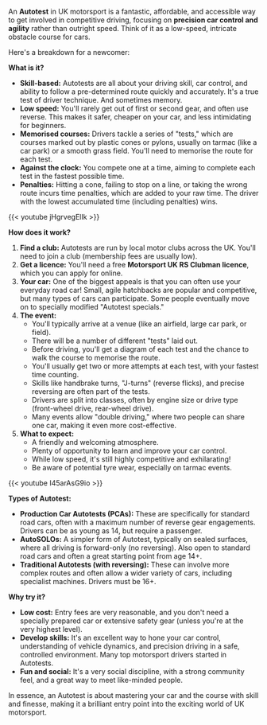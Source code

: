 An **Autotest** in UK motorsport is a fantastic, affordable, and accessible way to get involved in competitive driving, focusing on **precision car control and agility** rather than outright speed. Think of it as a low-speed, intricate obstacle course for cars.

Here's a breakdown for a newcomer:

**What is it?**
* **Skill-based:** Autotests are all about your driving skill, car control, and ability to follow a pre-determined route quickly and accurately. It's a true test of driver technique.  And sometimes memory.
* **Low speed:** You'll rarely get out of first or second gear, and often use reverse. This makes it safer, cheaper on your car, and less intimidating for beginners.
* **Memorised courses:** Drivers tackle a series of "tests," which are courses marked out by plastic cones or pylons, usually on tarmac (like a car park) or a smooth grass field. You'll need to memorise the route for each test.
* **Against the clock:** You compete one at a time, aiming to complete each test in the fastest possible time.
* **Penalties:** Hitting a cone, failing to stop on a line, or taking the wrong route incurs time penalties, which are added to your raw time. The driver with the lowest accumulated time (including penalties) wins.

{{< youtube jHgrvegElIk >}}

**How does it work?**
1.  **Find a club:** Autotests are run by local motor clubs across the UK. You'll need to join a club (membership fees are usually low).
2.  **Get a licence:** You'll need a free **Motorsport UK RS Clubman licence**, which you can apply for online.
3.  **Your car:** One of the biggest appeals is that you can often use your everyday road car! Small, agile hatchbacks are popular and competitive, but many types of cars can participate. Some people eventually move on to specially modified "Autotest specials."
4.  **The event:**
    * You'll typically arrive at a venue (like an airfield, large car park, or field).
    * There will be a number of different "tests" laid out.
    * Before driving, you'll get a diagram of each test and the chance to walk the course to memorise the route.
    * You'll usually get two or more attempts at each test, with your fastest time counting.
    * Skills like handbrake turns, "J-turns" (reverse flicks), and precise reversing are often part of the tests.
    * Drivers are split into classes, often by engine size or drive type (front-wheel drive, rear-wheel drive).
    * Many events allow "double driving," where two people can share one car, making it even more cost-effective.
5.  **What to expect:**
    * A friendly and welcoming atmosphere.
    * Plenty of opportunity to learn and improve your car control.
    * While low speed, it's still highly competitive and exhilarating!
    * Be aware of potential tyre wear, especially on tarmac events.

{{< youtube I45arAsG9io >}}

**Types of Autotest:**
* **Production Car Autotests (PCAs):** These are specifically for standard road cars, often with a maximum number of reverse gear engagements. Drivers can be as young as 14, but require a passenger.
* **AutoSOLOs:** A simpler form of Autotest, typically on sealed surfaces, where all driving is forward-only (no reversing). Also open to standard road cars and often a great starting point from age 14+.
* **Traditional Autotests (with reversing):** These can involve more complex routes and often allow a wider variety of cars, including specialist machines. Drivers must be 16+.

**Why try it?**
* **Low cost:** Entry fees are very reasonable, and you don't need a specially prepared car or extensive safety gear (unless you're at the very highest level).
* **Develop skills:** It's an excellent way to hone your car control, understanding of vehicle dynamics, and precision driving in a safe, controlled environment. Many top motorsport drivers started in Autotests.
* **Fun and social:** It's a very social discipline, with a strong community feel, and a great way to meet like-minded people.

In essence, an Autotest is about mastering your car and the course with skill and finesse, making it a brilliant entry point into the exciting world of UK motorsport.